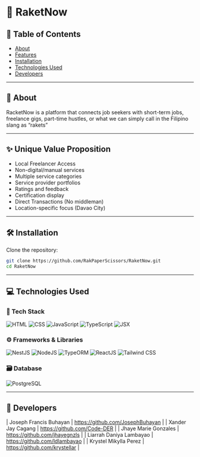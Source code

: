 # 📘 RaketNow

## 📂 Table of Contents

- [About](#about)
- [Features](#features)
- [Installation](#installation)
- [Technologies Used](#technologies-used)
- [Developers](#developers)

---

## 📖 About

RacketNow is a platform that connects job seekers with short-term jobs, freelance gigs, part-time hustles, or what we can simply call in the Filipino slang as “rakets”

---

## ✨ Unique Value Proposition

- Local Freelancer Access
- Non-digital/manual services
- Multiple service categories
- Service provider portfolios
- Ratings and feedback
- Certification display
- Direct Transactions (No middleman)
- Location-specific focus (Davao City) 

---


## 🛠️ Installation

Clone the repository:

```bash
git clone https://github.com/RakPaperScissors/RaketNow.git
cd RaketNow
```

---

## 💻 Technologies Used

### 🚀 Tech Stack

![HTML](https://img.shields.io/badge/HTML-5-E34F26?logo=html5&logoColor=white)
![CSS](https://img.shields.io/badge/CSS-3-1572B6?logo=css3&logoColor=white)
![JavaScript](https://img.shields.io/badge/JavaScript-ES6-F7DF1E?logo=javascript&logoColor=black)
![TypeScript](https://img.shields.io/badge/TypeScript-4.x-3178C6?logo=typescript&logoColor=white)
![JSX](https://img.shields.io/badge/JSX-React-61DAFB?logo=react&logoColor=black)


### ⚙️ Frameworks & Libraries

![NestJS](https://img.shields.io/badge/NestJS-9-E0234E?logo=nestjs&logoColor=white)
![NodeJS](https://img.shields.io/badge/Node.js-20-339933?logo=node.js&logoColor=white)
![TypeORM](https://img.shields.io/badge/TypeORM-0.3-red?logo=typeorm&logoColor=white)
![ReactJS](https://img.shields.io/badge/ReactJS-18-61DAFB?logo=react&logoColor=black)
![Tailwind CSS](https://img.shields.io/badge/TailwindCSS-3-06B6D4?logo=tailwindcss&logoColor=white)


### 🗃️ Database

![PostgreSQL](https://img.shields.io/badge/PostgreSQL-15-4169E1?logo=postgresql&logoColor=white)


---

## 👥 Developers 

| Joseph Francis Buhayan | https://github.com/JosephBuhayan |
| Xander Jay Cagang | https://github.com/Code-DER |
| Jhaye Marie Gonzales | https://github.com/jhayegnzls |
| Liarrah Daniya Lambayao | https://github.com/ldlambayao |
| Krystel Mikylla Perez | https://github.com/krystellar |
